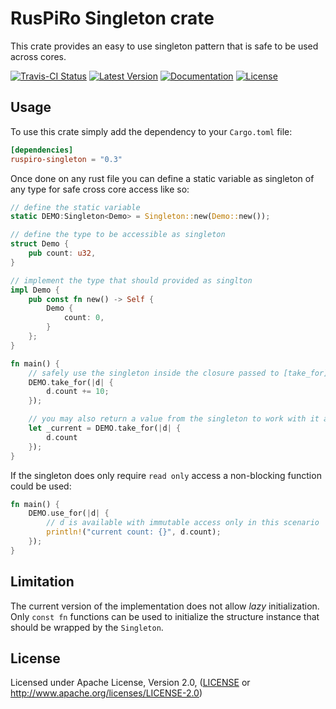 # RusPiRo Singleton crate

This crate provides an easy to use singleton pattern that is safe to be used across cores.

[![Travis-CI Status](https://api.travis-ci.org/RusPiRo/ruspiro-singleton.svg?branch=master)](https://travis-ci.org/RusPiRo/ruspiro-singleton)
[![Latest Version](https://img.shields.io/crates/v/ruspiro-singleton.svg)](https://crates.io/crates/ruspiro-singleton)
[![Documentation](https://docs.rs/ruspiro-singleton/badge.svg)](https://docs.rs/ruspiro-singleton)
[![License](https://img.shields.io/crates/l/ruspiro-singleton.svg)](https://github.com/RusPiRo/ruspiro-singleton#license)

## Usage

To use this crate simply add the dependency to your ``Cargo.toml`` file:

```toml
[dependencies]
ruspiro-singleton = "0.3"
```

Once done on any rust file you can define a static variable as singleton of any type for safe cross core access like so:

```rust
// define the static variable
static DEMO:Singleton<Demo> = Singleton::new(Demo::new());

// define the type to be accessible as singleton
struct Demo {
    pub count: u32,
}

// implement the type that should provided as singlton
impl Demo {
    pub const fn new() -> Self {
        Demo {
            count: 0,
        }
    };
}

fn main() {
    // safely use the singleton inside the closure passed to [take_for].
    DEMO.take_for(|d| {
        d.count += 10;
    });

    // you may also return a value from the singleton to work with it after the safe singleton access
    let _current = DEMO.take_for(|d| {
        d.count
    });
}
```

If the singleton does only require ``read only`` access a non-blocking function could be used:

```rust
fn main() {
    DEMO.use_for(|d| {
        // d is available with immutable access only in this scenario
        println!("current count: {}", d.count);
    });
}
```

## Limitation
The current version of the implementation does not allow *lazy* initialization. Only ``const fn`` functions can be used to initialize the structure instance that should be wrapped by the ``Singleton``.

## License
Licensed under Apache License, Version 2.0, ([LICENSE](LICENSE) or http://www.apache.org/licenses/LICENSE-2.0)